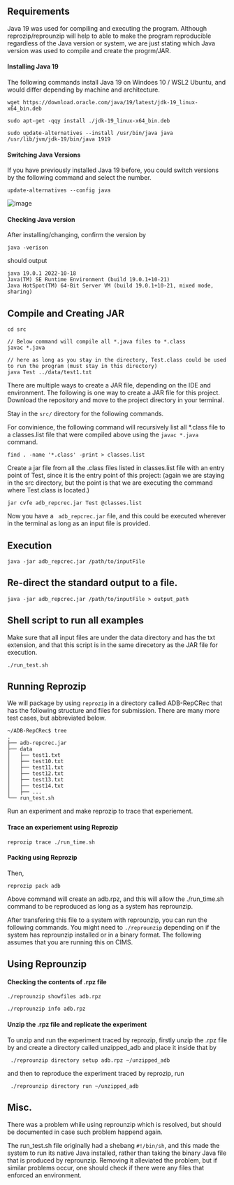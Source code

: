 
## Requirements

Java 19 was used for compiling and executing the program. Although reprozip/reprounzip will help to able to make the program reproducible regardless of the Java version or system, we are just stating which Java version was used to compile and create the progrm/JAR.


#### Installing Java 19

The following commands install Java 19 on Windoes 10 / WSL2 Ubuntu, and would differ depending by machine and architecture.
``` 
wget https://download.oracle.com/java/19/latest/jdk-19_linux-x64_bin.deb

sudo apt-get -qqy install ./jdk-19_linux-x64_bin.deb

sudo update-alternatives --install /usr/bin/java java /usr/lib/jvm/jdk-19/bin/java 1919
```

#### Switching Java Versions
If you have previously installed Java 19 before, you could switch versions by the following command and select the number.
```
update-alternatives --config java
```
![image](https://user-images.githubusercontent.com/15973953/204961738-51a39d1a-f775-4ff8-9152-fc0aecfd0f8f.png)

#### Checking Java version
After installing/changing, confirm the version by
```
java -verison
```

should output
```
java 19.0.1 2022-10-18
Java(TM) SE Runtime Environment (build 19.0.1+10-21)
Java HotSpot(TM) 64-Bit Server VM (build 19.0.1+10-21, mixed mode, sharing)
```


## Compile and Creating JAR
``` 
cd src

// Below command will compile all *.java files to *.class
javac *.java

// here as long as you stay in the directory, Test.class could be used to run the program (must stay in this directory)
java Test ../data/test1.txt
```

There are multiple ways to create a JAR file, depending
on the IDE and environment. The following is one way
to create a JAR file for this project. Download the repository
and move to the project directory in your terminal.

Stay in the ``` src/ ``` directory for the following commands.

For convinience, the following command will recursively list all *.class file to a classes.list file that were compiled above using the ```javac *.java``` command.
```
find . -name '*.class' -print > classes.list
```

Create a jar file from all the .class files listed in classes.list file with an entry point of Test, since it is
the entry point of this project: (again we are staying in the src directory, but the point is that we are
executing the command where Test.class is located.)
```
jar cvfe adb_repcrec.jar Test @classes.list
```

Now you have a ``` adb_repcrec.jar``` file, and this could be executed wherever in the terminal as long as an input file is provided.

## Execution
```
java -jar adb_repcrec.jar /path/to/inputFile
```

## Re-direct the standard output to a file.
```
java -jar adb_repcrec.jar /path/to/inputFile > output_path
```

## Shell script to run all examples
Make sure that all input files are under the data directory and has the txt extension, and that this script is in the same direcetory as the JAR file for execution.

```
./run_test.sh
```

## Running Reprozip

We will package by using ```reprozip``` in a directory called ADB-RepCRec that has the following structure and files for submission. There are many more test cases, but abbreviated below.

```
~/ADB-RepCRec$ tree
.
├── adb-repcrec.jar
├── data
│   ├── test1.txt
│   ├── test10.txt
│   ├── test11.txt
│   ├── test12.txt
│   ├── test13.txt
│   ├── test14.txt
│   ├── ...
└── run_test.sh
```

Run an experiment and make reprozip to trace that experiement.

#### Trace an experiement using Reprozip
```
reprozip trace ./run_time.sh
```

#### Packing using Reprozip
Then,
```
reprozip pack adb
```

Above command will create an adb.rpz, and this will allow the ./run_time.sh command to be reproduced as long as a system has reprounzip.

After transfering this file to a system with reprounzip, you can run the following commands. You might need to ```./reprounzip``` depending on if the system has reprounzip installed or in a binary format. The following assumes that you are running this on CIMS.

## Using Reprounzip

#### Checking the contents of .rpz file
```
./reprounzip showfiles adb.rpz

./reprounzip info adb.rpz
```


#### Unzip the .rpz file and replicate the experiment

To unzip and run the experiment traced by reprozip, firstly unzip the .rpz file by and create a directory called unzipped_adb and place it inside that by
```
 ./reprounzip directory setup adb.rpz ~/unzipped_adb 
```

and then to reproduce the experiment traced by reprozip, run
```
 ./reprounzip directory run ~/unzipped_adb 
```

## Misc.

There was a problem while using reprounzip which is resolved, but should be documented in case such problem happend again.

The run_test.sh file originally had a shebang ```#!/bin/sh```, and this made the system to run its native Java installed, rather than taking the binary Java file that is produced by reprounzip. Removing it alleviated the problem, but if similar problems occur, one should check if there were any files that enforced an environment.




